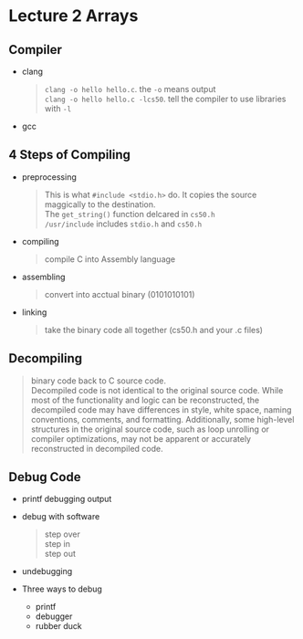 # Lecture 2 Arrays

## Compiler

-   clang

    > `clang -o hello hello.c`. the `-o` means output  
    > `clang -o hello hello.c -lcs50`. tell the compiler to use libraries with `-l`

-   gcc

## 4 Steps of Compiling

-   preprocessing

    > This is what `#include <stdio.h>` do.
    > It copies the source maggically to the destination.  
    > The `get_string()` function delcared in `cs50.h`  
    > `/usr/include` includes `stdio.h` and `cs50.h`

-   compiling

    > compile C into Assembly language

-   assembling

    > convert into acctual binary (0101010101)

-   linking

    > take the binary code all together (cs50.h and your .c files)

## Decompiling

> binary code back to C source code.  
> Decompiled code is not identical to the original source code. While most of the functionality and logic can be reconstructed, the decompiled code may have differences in style, white space, naming conventions, comments, and formatting. Additionally, some high-level structures in the original source code, such as loop unrolling or compiler optimizations, may not be apparent or accurately reconstructed in decompiled code.

## Debug Code

-   printf debugging output
-   debug with software

    > step over  
    > step in  
    > step out

-   undebugging

    >

-   Three ways to debug
    -   printf
    -   debugger
    -   rubber duck
